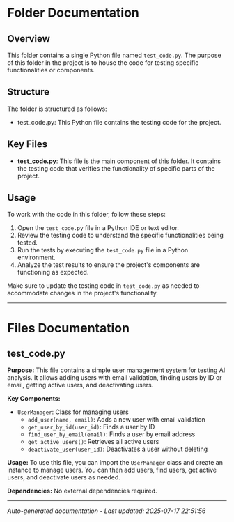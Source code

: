 # Folder Documentation

## Overview
This folder contains a single Python file named `test_code.py`. The purpose of this folder in the project is to house the code for testing specific functionalities or components.

## Structure
The folder is structured as follows:
- test_code.py: This Python file contains the testing code for the project.

## Key Files
- **test_code.py**: This file is the main component of this folder. It contains the testing code that verifies the functionality of specific parts of the project.

## Usage
To work with the code in this folder, follow these steps:
1. Open the `test_code.py` file in a Python IDE or text editor.
2. Review the testing code to understand the specific functionalities being tested.
3. Run the tests by executing the `test_code.py` file in a Python environment.
4. Analyze the test results to ensure the project's components are functioning as expected.

Make sure to update the testing code in `test_code.py` as needed to accommodate changes in the project's functionality.

---

# Files Documentation

## test_code.py

**Purpose:** This file contains a simple user management system for testing AI analysis. It allows adding users with email validation, finding users by ID or email, getting active users, and deactivating users.

**Key Components:**
- `UserManager`: Class for managing users
  - `add_user(name, email)`: Adds a new user with email validation
  - `get_user_by_id(user_id)`: Finds a user by ID
  - `find_user_by_email(email)`: Finds a user by email address
  - `get_active_users()`: Retrieves all active users
  - `deactivate_user(user_id)`: Deactivates a user without deleting

**Usage:** To use this file, you can import the `UserManager` class and create an instance to manage users. You can then add users, find users, get active users, and deactivate users as needed.

**Dependencies:** No external dependencies required.

---
*Auto-generated documentation - Last updated: 2025-07-17 22:51:56*
